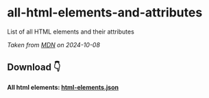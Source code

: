 # all-html-elements-and-attributes
List of all HTML elements and their attributes

*Taken from [MDN](https://developer.mozilla.org/en-US/docs/Web/HTML) on 2024-10-08*

## Download 👇
**All html elements: [html-elements.json](html-elements.json)**
